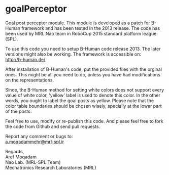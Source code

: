 # goalPerceptor
Goal post perceptor module. This module is developed as a patch for B-Human
framework and has been tested in the 2013 release. The code has been used by MRL
Nao team in RoboCup 2015 standard platform league (SPL).

To use this code you need to setup B-Human code release 2013. The later versions
might also be working. The framework is accessible on:<br />
		http://b-human.de/

After installation of B-Human's code, put the provided files with the orginal
ones. This might be all you need to do, unless you have had modifications on the
representations.

Since, the B-Human method for setting white colors does not support every value
of white color, 'yellow' label is used to denote this color. In the other words,
you ought to label the goal posts as yellow. Please note that the color table
boundaries should be chosen wisely, specially at the lower part of the posts.

Feel free to use, modify or re-publish this code.
And please feel free to fork the code from Github and send pull requests.

Report any comment or bugs to:<br />
a.moqadammehr@mrl-spl.ir

Regards,<br />
Aref Moqadam<br />
Nao Lab. (MRL-SPL Team)<br />
Mechatronics Research Laboratories (MRL)<br />

